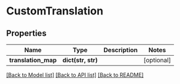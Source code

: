 # CustomTranslation

## Properties
Name | Type | Description | Notes
------------ | ------------- | ------------- | -------------
**translation_map** | **dict(str, str)** |  | [optional] 

[[Back to Model list]](../README.md#documentation-for-models) [[Back to API list]](../README.md#documentation-for-api-endpoints) [[Back to README]](../README.md)

